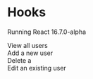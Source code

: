 # Hooks

Running React 16.7.0-alpha

View all users<br>
Add a new user<br>
Delete a <br>
Edit an existing user
